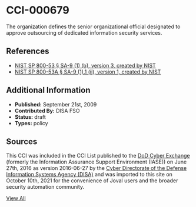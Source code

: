 # CCI-000679

The organization defines the senior organizational official designated to approve outsourcing of dedicated information security services.

## References ##

* [NIST SP 800-53 § SA-9 (1) (b), version 3, created by NIST](http://csrc.nist.gov/publications/PubsSPs.html)
* [NIST SP 800-53A § SA-9 (1).1 (ii), version 1, created by NIST](http://csrc.nist.gov/publications/PubsSPs.html)


## Additional Information ##

* **Published:** September 21st, 2009
* **Contributed By:** DISA FSO
* **Status:** draft
* **Types:** policy

## Sources ##

This CCI was included in the CCI List published to the [DoD Cyber Exchange](https://public.cyber.mil/stigs/cci/)
(formerly the Information Assurance Support Environment (IASE)) on June 27th, 2016 as version
2016-06-27 by the [Cyber Directorate of the Defense Information Systems Agency (DISA)](https://public.cyber.mil/about-cyber/)
and was imported to this site on October 10th, 2021 for the convenience of Joval users and the broader
security automation community.

[View All](../README.md)
